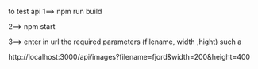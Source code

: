 to test api 
1==> npm run build

2==> npm start

3==> enter in url the required parameters (filename, width ,hight)
such a

http://localhost:3000/api/images?filename=fjord&width=200&height=400